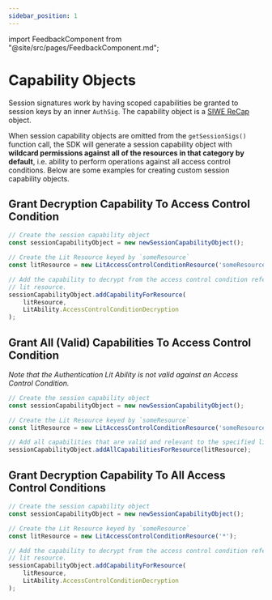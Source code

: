 ```yaml
---
sidebar_position: 1
---
```


import FeedbackComponent from "@site/src/pages/FeedbackComponent.md";

# Capability Objects

Session signatures work by having scoped capabilities be granted to session keys by an inner `AuthSig`. The capability object is a [SIWE ReCap](https://eips.ethereum.org/EIPS/eip-5573) object.

When session capability objects are omitted from the `getSessionSigs()` function call, the SDK will generate a session capability object with **wildcard permissions against all of the resources in that category by default**, i.e. ability to perform operations against all access control conditions. Below are some examples for creating custom session capability objects.

## Grant Decryption Capability To Access Control Condition

```javascript
// Create the session capability object
const sessionCapabilityObject = new newSessionCapabilityObject();

// Create the Lit Resource keyed by `someResource`
const litResource = new LitAccessControlConditionResource('someResource');

// Add the capability to decrypt from the access control condition referred to by the 
// lit resource.
sessionCapabilityObject.addCapabilityForResource(
    litResource,
    LitAbility.AccessControlConditionDecryption
);
```

## Grant All (Valid) Capabilities To Access Control Condition 

_Note that the Authentication Lit Ability is not valid against an Access Control Condition._

```javascript
// Create the session capability object
const sessionCapabilityObject = new newSessionCapabilityObject();

// Create the Lit Resource keyed by `someResource`
const litResource = new LitAccessControlConditionResource('someResource');

// Add all capabilities that are valid and relevant to the specified lit resource.
sessionCapabilityObject.addAllCapabilitiesForResource(litResource);
```

## Grant Decryption Capability To All Access Control Conditions

```javascript
// Create the session capability object
const sessionCapabilityObject = new newSessionCapabilityObject();

// Create the Lit Resource keyed by `someResource`
const litResource = new LitAccessControlConditionResource('*');

// Add the capability to decrypt from the access control condition referred to by the 
// lit resource.
sessionCapabilityObject.addCapabilityForResource(
    litResource,
    LitAbility.AccessControlConditionDecryption
);
```
<FeedbackComponent/>
